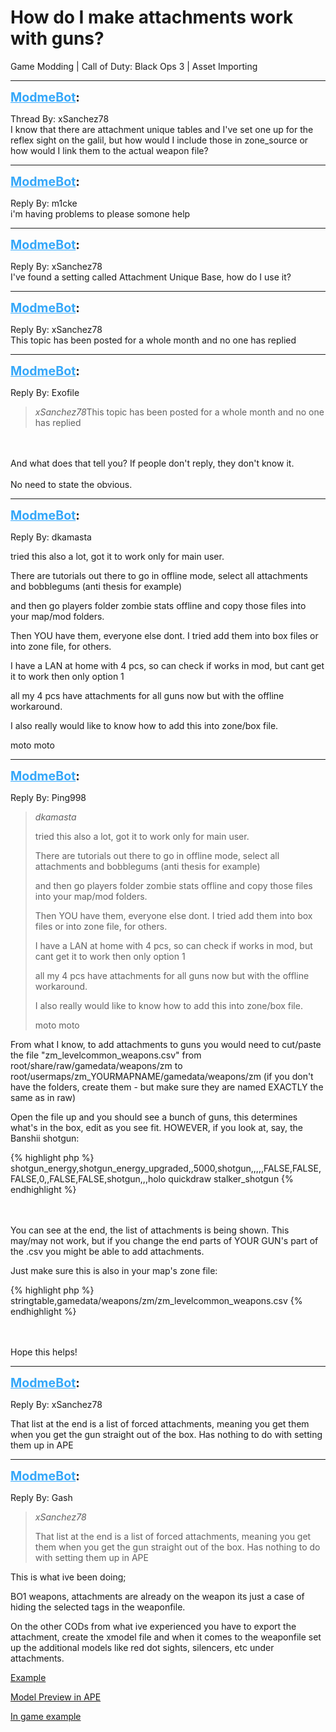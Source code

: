 # How do I make attachments work with guns?
Game Modding | Call of Duty: Black Ops 3 | Asset Importing

---
<strong style="font-size: 1.4em;"><span style="text-decoration: underline;text-decoration-color: #34a7f9;"><span style="color:#34a7f9;">ModmeBot</span></span>:</strong>

<p>Thread By: xSanchez78<br />I know that there are attachment unique tables and I&#39;ve set one up for the reflex sight on the galil, but how would I include those in zone_source or how would I link them to the actual weapon file?</p>

---
<strong style="font-size: 1.4em;"><span style="text-decoration: underline;text-decoration-color: #34a7f9;"><span style="color:#34a7f9;">ModmeBot</span></span>:</strong>

<p>Reply By: m1cke<br />i&#39;m having problems to please somone help</p>

---
<strong style="font-size: 1.4em;"><span style="text-decoration: underline;text-decoration-color: #34a7f9;"><span style="color:#34a7f9;">ModmeBot</span></span>:</strong>

<p>Reply By: xSanchez78<br />I&#39;ve found a setting called Attachment Unique Base, how do I use it?</p>

---
<strong style="font-size: 1.4em;"><span style="text-decoration: underline;text-decoration-color: #34a7f9;"><span style="color:#34a7f9;">ModmeBot</span></span>:</strong>

<p>Reply By: xSanchez78<br />This topic has been posted for a whole month and no one has replied</p>

---
<strong style="font-size: 1.4em;"><span style="text-decoration: underline;text-decoration-color: #34a7f9;"><span style="color:#34a7f9;">ModmeBot</span></span>:</strong>

<p>Reply By: Exofile<br /><blockquote><em>xSanchez78</em>This topic has been posted for a whole month and no one has replied</blockquote><br /><br />And what does that tell you? If people don&#39;t reply, they don&#39;t know it. <br /><br />No need to state the obvious.</p>

---
<strong style="font-size: 1.4em;"><span style="text-decoration: underline;text-decoration-color: #34a7f9;"><span style="color:#34a7f9;">ModmeBot</span></span>:</strong>

<p>Reply By: dkamasta<br /><p style="text-align:left;">tried this also a lot, got it to work only for main user.</p><p style="text-align:left;">There are tutorials out there to go in offline mode, select all attachments and bobblegums (anti thesis for example)</p><p style="text-align:left;">and then go players folder zombie stats offline and copy those files into your map/mod folders.</p><p style="text-align:left;">Then YOU have them, everyone else dont. I tried add them into box files or into zone file, for others.</p><p style="text-align:left;">I have a LAN at home with 4 pcs, so can check if works in mod, but cant get it to work then only option 1</p><p style="text-align:left;">all my 4 pcs have attachments for all guns now but with the offline workaround.</p><p style="text-align:left;">I also really would like to know how to add this into zone/box file.</p><p style="text-align:left;"></p><p style="text-align:left;"></p><p style="text-align:left;">moto moto</p></p>

---
<strong style="font-size: 1.4em;"><span style="text-decoration: underline;text-decoration-color: #34a7f9;"><span style="color:#34a7f9;">ModmeBot</span></span>:</strong>

<p>Reply By: Ping998<br /><blockquote><em>dkamasta</em><p style="text-align:left;">tried this also a lot, got it to work only for main user.</p><p style="text-align:left;">There are tutorials out there to go in offline mode, select all attachments and bobblegums (anti thesis for example)</p><p style="text-align:left;">and then go players folder zombie stats offline and copy those files into your map/mod folders.</p><p style="text-align:left;">Then YOU have them, everyone else dont. I tried add them into box files or into zone file, for others.</p><p style="text-align:left;">I have a LAN at home with 4 pcs, so can check if works in mod, but cant get it to work then only option 1</p><p style="text-align:left;">all my 4 pcs have attachments for all guns now but with the offline workaround.</p><p style="text-align:left;">I also really would like to know how to add this into zone/box file.</p><p style="text-align:left;"></p><p style="text-align:left;"></p><p style="text-align:left;">moto moto</p></blockquote><p style="text-align:left;"></p><p style="text-align:left;">From what I know, to add attachments to guns you would need to cut/paste the file &quot;zm_levelcommon_weapons.csv&quot; from root/share/raw/gamedata/weapons/zm to root/usermaps/zm_YOURMAPNAME/gamedata/weapons/zm (if you don&#39;t have the folders, create them - but make sure they are named EXACTLY the same as in raw)</p><p style="text-align:left;"></p><p style="text-align:left;">Open the file up and you should see a bunch of guns, this determines what&#39;s in the box, edit as you see fit. HOWEVER, if you look at, say, the Banshii shotgun:</p><p style="text-align:left;"></p>{% highlight php %}
shotgun_energy,shotgun_energy_upgraded,,5000,shotgun,,,,,FALSE,FALSE,FALSE,0,,FALSE,FALSE,shotgun,,,holo quickdraw stalker_shotgun
{% endhighlight %}
<br /><br /><br /><p style="text-align:left;"></p><p style="text-align:left;">You can see at the end, the list of attachments is being shown. This may/may not work, but if you change the end parts of YOUR GUN&#39;s part of the .csv you might be able to add attachments.</p><p style="text-align:left;"></p><p style="text-align:left;">Just make sure this is also in your map&#39;s zone file:</p><p style="text-align:left;"></p><p style="text-align:left;"></p>{% highlight php %}
stringtable,gamedata/weapons/zm/zm_levelcommon_weapons.csv
{% endhighlight %}
<br /><br /><br /><p style="text-align:left;"></p><p style="text-align:left;"></p><p style="text-align:left;">Hope this helps!</p></p>

---
<strong style="font-size: 1.4em;"><span style="text-decoration: underline;text-decoration-color: #34a7f9;"><span style="color:#34a7f9;">ModmeBot</span></span>:</strong>

<p>Reply By: xSanchez78<br /><p style="text-align:left;">That list at the end is a list of forced attachments, meaning you get them when you get the gun straight out of the box. Has nothing to do with setting them up in APE</p></p>

---
<strong style="font-size: 1.4em;"><span style="text-decoration: underline;text-decoration-color: #34a7f9;"><span style="color:#34a7f9;">ModmeBot</span></span>:</strong>

<p>Reply By: Gash<br /><blockquote><em>xSanchez78</em><p style="text-align:left;">That list at the end is a list of forced attachments, meaning you get them when you get the gun straight out of the box. Has nothing to do with setting them up in APE</p></blockquote><p style="text-align:left;">This is what ive been doing;</p><p style="text-align:left;">BO1 weapons, attachments are already on the weapon its just a case of hiding the selected tags in the weaponfile.</p><p style="text-align:left;">On the other CODs from what ive experienced you have to export the attachment, create the xmodel file and when it comes to the weaponfile set up the additional models like red dot sights, silencers, etc under attachments.</p><p style="text-align:left;"></p><p style="text-align:left;"><a href="https://gyazo.com/ae69f410888e57e3b285ebd53b9b5147">Example</a></p><p style="text-align:left;"></p><p style="text-align:left;"><a href="https://gyazo.com/984f6c086a69373545563f81cbfb1f2f">Model Preview in APE</a></p><p style="text-align:left;"></p><p style="text-align:left;"><a href="https://gyazo.com/c6823fe673e9317ece47e4a86b0d4ba8">In game example</a></p></p>
